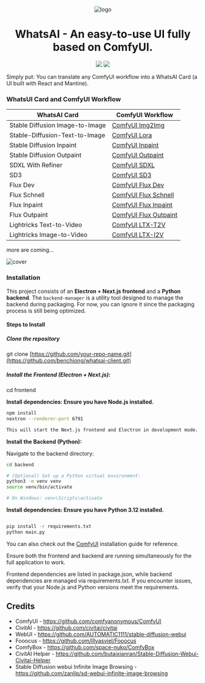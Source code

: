 <div align="center">

![logo](https://github.com/user-attachments/assets/0b23e781-d06f-4000-9b63-a5ff429d09a1)

# WhatsAI - An easy-to-use UI fully based on ComfyUI.

[license]: https://img.shields.io/github/license/benchiong/whatsai-client
[release-version]: https://img.shields.io/github/v/tag/benchiong/whatsai-client

[![][license]](https://github.com/benchiong/whatsai-client/blob/main/LICENSE)
[![][release-version]](https://github.com/benchiong/whatsai-client/releases/latest)

</div>

Simply put: You can translate any ComfyUI workflow into a WhatsAI Card (a UI built with React and Mantine).

### WhatsUI Card and ComfyUI Workflow
| WhatsAI Card              |  ComfyUI Workflow |
| ---------------------- |  ----------- |
| Stable Diffusion Image-to-Image|  [ComfyUI Img2Img](https://comfyanonymous.github.io/ComfyUI_examples/img2img/)     |
| Stable-Diffusion-Text-to-Image | [ComfyUI Lora](https://comfyanonymous.github.io/ComfyUI_examples/lora/)  |
| Stable Diffusion Inpaint   | [ComfyUI Inpaint](https://comfyanonymous.github.io/ComfyUI_examples/inpaint/)   |
| Stable Diffusion Outpaint  | [ComfyUI Outpaint](https://comfyanonymous.github.io/ComfyUI_examples/inpaint/#outpainting)    |
| SDXL With Refiner              | [ComfyUI SDXL](https://comfyanonymous.github.io/ComfyUI_examples/sdxl/)    |
| SD3                            | [ComfyUI SD3](https://comfyanonymous.github.io/ComfyUI_examples/sd3/) |
| Flux Dev                       | [ComfyUI Flux Dev](https://comfyanonymous.github.io/ComfyUI_examples/flux/#flux-dev)     |
| Flux Schnell                   | [ComfyUI Flux Schnell](https://comfyanonymous.github.io/ComfyUI_examples/flux/#flux-schnell)  |
| Flux Inpaint    | [ComfyUI Flux Inpaint](https://comfyanonymous.github.io/ComfyUI_examples/flux/#fill-inpainting-model)   |
| Flux Outpaint   | [ComfyUI Flux Outpaint](https://comfyanonymous.github.io/ComfyUI_examples/flux/#fill-inpainting-model)    |
| Lightricks Text-to-Video    | [ComfyUI LTX-T2V](https://comfyanonymous.github.io/ComfyUI_examples/ltxv/#text-to-video)   |
| Lightricks Image-to-Video   | [ComfyUI LTX-I2V](https://comfyanonymous.github.io/ComfyUI_examples/ltxv/#image-to-video)    |

more are coming... 

![cover](https://github.com/user-attachments/assets/bb301a75-3fc0-4c9f-87b8-768a47c1e45a)

### Installation

This project consists of an **Electron + Next.js frontend** and a **Python backend**. The `backend-manager` is a utility tool designed to manage the backend during packaging. For now, you can ignore it since the packaging process is still being optimized.

#### Steps to Install

##### Clone the repository

git clone [https://github.com/your-repo-name.git](https://github.com/benchiong/whatsai-client.git)

##### Install the Frontend (Electron + Next.js):

cd frontend

__Install dependencies: Ensure you have Node.js installed.__

```bash
npm install
nextron --renderer-port 6791

This will start the Next.js frontend and Electron in development mode.

```

__Install the Backend (Python):__

Navigate to the backend directory:
```bash
cd backend

# (Optional) Set up a Python virtual environment:
python3 -m venv venv
source venv/bin/activate

# On Windows: venv\Scripts\activate


```
__Install dependencies: Ensure you have Python 3.12 installed.__

```bash

pip install -r requirements.txt
python main.py

```

You can also check out the [ComfyUI](https://github.com/comfyanonymous/ComfyUI) installation guide for reference.


Ensure both the frontend and backend are running simultaneously for the full application to work.

Frontend dependencies are listed in package.json, while backend dependencies are managed via requirements.txt.
If you encounter issues, verify that your Node.js and Python versions meet the requirements.


## Credits
- ComfyUI - https://github.com/comfyanonymous/ComfyUI
- CivitAI - https://github.com/civitai/civitai
- WebUI   - https://github.com/AUTOMATIC1111/stable-diffusion-webui
- Fooocus - https://github.com/lllyasviel/Fooocus
- ComfyBox - https://github.com/space-nuko/ComfyBox
- CivitAI Helper - https://github.com/butaixianran/Stable-Diffusion-Webui-Civitai-Helper
- Stable Diffusion webui Infinite Image Browsing - https://github.com/zanllp/sd-webui-infinite-image-browsing


